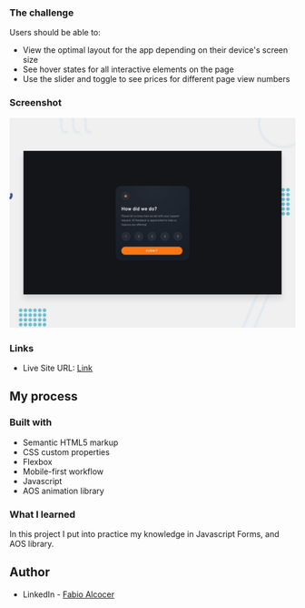 ### The challenge

Users should be able to:

- View the optimal layout for the app depending on their device's screen size
- See hover states for all interactive elements on the page
- Use the slider and toggle to see prices for different page view numbers

### Screenshot

![](./design/desktop-preview.jpg)

### Links

- Live Site URL: [Link](https://to-do-app-vanilla-fas.netlify.app/)

## My process

### Built with

- Semantic HTML5 markup
- CSS custom properties
- Flexbox
- Mobile-first workflow
- Javascript
- AOS animation library

### What I learned

In this project I put into practice my knowledge in Javascript Forms, and AOS library.

## Author

- LinkedIn - [Fabio Alcocer](https://www.linkedin.com/in/fabio-alcocer/)
